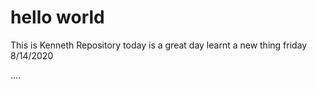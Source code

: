 # hello world
This is Kenneth Repository today is a great day learnt a new thing friday 
8/14/2020

....

